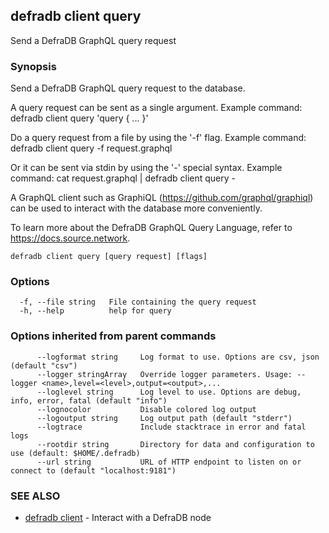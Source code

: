 ## defradb client query

Send a DefraDB GraphQL query request

### Synopsis

Send a DefraDB GraphQL query request to the database.

A query request can be sent as a single argument. Example command:
  defradb client query 'query { ... }'

Do a query request from a file by using the '-f' flag. Example command:
  defradb client query -f request.graphql

Or it can be sent via stdin by using the '-' special syntax. Example command:
  cat request.graphql | defradb client query -

A GraphQL client such as GraphiQL (https://github.com/graphql/graphiql) can be used to interact
with the database more conveniently.

To learn more about the DefraDB GraphQL Query Language, refer to https://docs.source.network.

```
defradb client query [query request] [flags]
```

### Options

```
  -f, --file string   File containing the query request
  -h, --help          help for query
```

### Options inherited from parent commands

```
      --logformat string     Log format to use. Options are csv, json (default "csv")
      --logger stringArray   Override logger parameters. Usage: --logger <name>,level=<level>,output=<output>,...
      --loglevel string      Log level to use. Options are debug, info, error, fatal (default "info")
      --lognocolor           Disable colored log output
      --logoutput string     Log output path (default "stderr")
      --logtrace             Include stacktrace in error and fatal logs
      --rootdir string       Directory for data and configuration to use (default: $HOME/.defradb)
      --url string           URL of HTTP endpoint to listen on or connect to (default "localhost:9181")
```

### SEE ALSO

* [defradb client](defradb_client.md)	 - Interact with a DefraDB node

